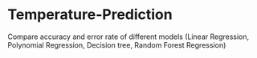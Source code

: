 # Temperature-Prediction
Compare accuracy and error rate of different models (Linear Regression, Polynomial Regression, Decision tree, Random Forest Regression)
